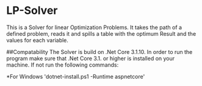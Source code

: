 # LP-Solver
This is a Solver for linear Optimization Problems. It takes the path of a defined problem, reads it and spills a table with the optimum Result and the values for each variable.

##Compatability
The Solver is build on .Net Core 3.1.10. In order to run the program make sure that .Net Core 3.1. or higher is installed on your machine. 
If not run the following commands: 

*For Windows 
    'dotnet-install.ps1 -Runtime aspnetcore'

  
 